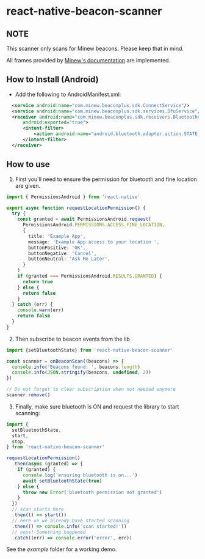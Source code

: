 # react-native-beacon-scanner

## NOTE

This scanner only scans for Minew beacons. Please keep that in mind.

All frames provided by [Minew's documentation](https://docs.beaconyun.com/Android/Android_BeaconPlus_Software_Development_Kit_Guide.html#start-developing) are implemented.

## How to Install (Android)

* Add the following to AndroidManifest.xml:

```xml
  <service android:name="com.minew.beaconplus.sdk.ConnectService"/>
  <service android:name="com.minew.beaconplus.sdk.services.DfuService"/>
  <receiver android:name="com.minew.beaconplus.sdk.receivers.BluetoothChangedReceiver"
      android:exported="true">
      <intent-filter>
          <action android:name="android.bluetooth.adapter.action.STATE_CHANGED"/>
      </intent-filter>
  </receiver>
```

## How to use

1. First you'll need to ensure the permission for bluetooth and fine location are given.

```typescript
import { PermissionsAndroid } from 'react-native'

export async function requestLocationPermission() {
  try {
    const granted = await PermissionsAndroid.request(
      PermissionsAndroid.PERMISSIONS.ACCESS_FINE_LOCATION,
      {
        title: 'Example App',
        message: 'Example App access to your location ',
        buttonPositive: 'OK',
        buttonNegative: 'Cancel',
        buttonNeutral: 'Ask Me Later',
      }
    )
    if (granted === PermissionsAndroid.RESULTS.GRANTED) {
      return true
    } else {
      return false
    }
  } catch (err) {
    console.warn(err)
    return false
  }
}
```

2. Then subscribe to beacon events from the lib

```typescript
import {setBluetoothState} from 'react-native-beacon-scanner'

const scanner = onBeaconScan((beacons) => {
  console.info('Beacons found: ', beacons.length)
  console.info(JSON.stringify(beacons, undefined, 2))
})

// Do not forget to clear subscription when not needed anymore
scanner.remove()
```

3. Finally, make sure bluetooth is ON and request the library to start scanning:

```typescript
import {
  setBluetoothState,
  start,
  stop,
} from 'react-native-beacon-scanner'

requestLocationPermission()
  .then(async (granted) => {
    if (granted) {
      console.log('ensuring bluetooth is on...')
      await setBluetoothState(true)
    } else {
      throw new Error('bluetooth permission not granted')
    }
  })
  // scan starts here
  .then(() => start())
  // here on we already have started scanning
  .then(() => console.info('scan started!'))
  // oops! Something happened
  .catch((err) => console.error('error', err))
```


See the _example_ folder for a working demo.